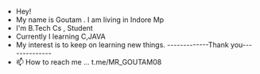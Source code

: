 - Hey!
- My name is Goutam . I am living in Indore Mp
- I'm B.Tech Cs , Student 
- Currently I learning C,JAVA
- My interest is to keep on learning new things.
       -------------Thank you--------------
- 📫 How to reach me ... t.me/MR_GOUTAM08

<!---
GoutamHX/GoutamHX is a ✨ special ✨ repository because its `README.md` (this file) appears on your GitHub profile.
You can click the Preview link to take a look at your changes.
--->
